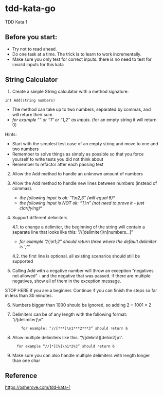 # tdd-kata-go
TDD Kata 1


## Before you start: 

* Try not to read ahead.
* Do one task at a time. The trick is to learn to work incrementally.
* Make sure you only test for correct inputs. there is no need to test for invalid inputs for this kata

## String Calculator

1. Create a simple String calculator with a method signature:
  ```
  int Add(string numbers)
  ```
* The method can take up to two numbers, separated by commas, and will return their sum. 
* *for example “” or “1” or “1,2” as inputs.*
(for an empty string it will return 0) 

Hints:

 - Start with the simplest test case of an empty string and move to one and two numbers
 - Remember to solve things as simply as possible so that you force yourself to write tests you did not think about
 - Remember to refactor after each passing test

2. Allow the Add method to handle an unknown amount of numbers

3. Allow the Add method to handle new lines between numbers (instead of commas).
    * *the following input is ok: “1\n2,3” (will equal 6)**
    * *the following input is NOT ok: “1,\n” (not need to prove it - just clarifying)**

4. Support different delimiters

    4.1. to change a delimiter, the beginning of the string will contain a separate line that looks like this: “//[delimiter]\n[numbers…]” 
       
      * *for example “//;\n1;2” should return three where the default delimiter is ‘;’** .
    
    4.2. the first line is optional. all existing scenarios should still be supported

5. Calling Add with a negative number will throw an exception “negatives not allowed” - and the negative that was passed. 
if there are multiple negatives, show all of them in the exception message.

STOP HERE if you are a beginner. Continue if you can finish the steps so far in less than 30 minutes.

6. Numbers bigger than 1000 should be ignored, so adding 2 + 1001 = 2

7. Delimiters can be of any length with the following format: “//[delimiter]\n” 
    ```
        for example: “//[***]\n1***2***3” should return 6
    ```
8. Allow multiple delimiters like this: “//[delim1][delim2]\n”.
    
    ```
      for example “//[*][%]\n1*2%3” should return 6
    ```

9. Make sure you can also handle multiple delimiters with length longer than one char


## Reference

https://osherove.com/tdd-kata-1
